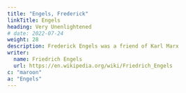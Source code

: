 ```yaml
---
title: "Engels, Frederick"
linkTitle: Engels
heading: Very Unenlightened
# date: 2022-07-24
weight: 28
description: Frederick Engels was a friend of Karl Marx
writer:
  name: Friedrich Engels
  url: https://en.wikipedia.org/wiki/Friedrich_Engels
c: "maroon"
a: "Engels"
---
```

